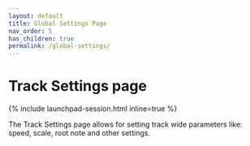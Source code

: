 ```yaml
---
layout: default
title: Global Settings Page
nav_order: 5
has_children: true
permalink: /global-settings/
---
```


# Track Settings page

{% include launchpad-session.html inline=true %}

The Track Settings page allows for setting track wide parameters like: speed, scale, root note and other settings.
